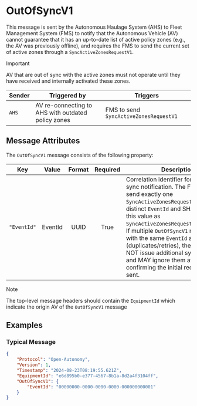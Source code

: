 # OutOfSyncV1

This message is sent by the Autonomous Haulage System (AHS) to Fleet Management System (FMS) to notify that the Autonomous Vehicle (AV) cannot guarantee that it has an up-to-date list of active policy zones (e.g., the AV was previously offline), and requires the FMS to send the current set of active zones through a `SyncActiveZonesRequestV1`. 

> [!IMPORTANT]
> AV that are out of sync with the active zones must not operate until they have received and internally activated these zones.

| Sender | Triggered by | Triggers |
| --- | --- | --- |
| `AHS`  | AV re-connecting to AHS with outdated policy zones | FMS to send `SyncActiveZonesRequestV1` |

## Message Attributes

The `OutOfSyncV1` message consists of the following property:

| Key | Value | Format | Required | Description |
| --- | :---: | :---: | :---: | --- |
| `"EventId"` | EventId | UUID | True | Correlation identifier for this out-of-sync notification. The FMS SHALL send exactly one `SyncActiveZonesRequestV1` per distinct `EventId` and SHALL reuse this value as `SyncActiveZonesRequestV1.RequestId`. If multiple `OutOfSyncV1` messages with the same `EventId` are received (duplicates/retries), the FMS MUST NOT issue additional sync requests and MAY ignore them after confirming the initial request was sent. |


>[!NOTE]
> The top-level message headers should contain the `EquipmentId` which indicate the origin AV of the `OutOfSyncV1` message 

## Examples
### Typical Message
```JSON
{
    "Protocol": "Open-Autonomy",
    "Version": 1,
    "Timestamp": "2024-08-23T08:19:55.621Z",
    "EquipmentId": "e6d895b0-e377-4567-8b1a-8d2a4f3104ff",
    "OutOfSyncV1": {
        "EventId": "00000000-0000-0000-0000-000000000001"
    }
}
```